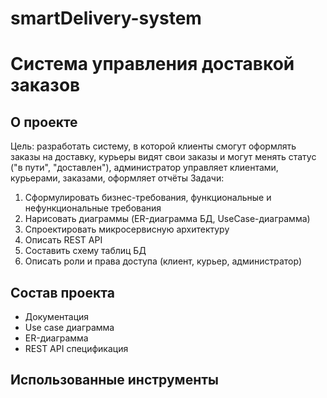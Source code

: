# smartDelivery-system
# Система управления доставкой заказов
## О проекте
Цель: разработать систему, в которой клиенты смогут оформлять заказы на доставку, курьеры видят свои заказы и могут менять статус ("в пути", "доставлен"), администратор управляет клиентами, курьерами, заказами, оформляет отчёты
Задачи: 
1. Сформулировать бизнес-требования, функциональные и нефункциональные требования
2. Нарисовать диаграммы (ER-диаграмма БД, UseCase-диаграмма)
3. Спроектировать микросервисную архитектуру
4. Описать REST API
5. Составить схему таблиц БД
6. Описать роли и права доступа (клиент, курьер, администратор)

## Состав проекта
- Документация
- Use case диаграмма
- ER-диаграмма
- REST API спецификация

## Использованные инструменты
